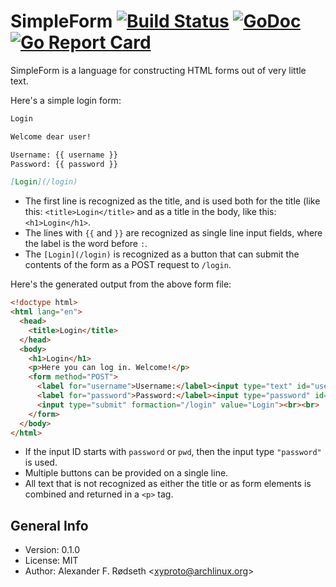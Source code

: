 # SimpleForm [![Build Status](https://travis-ci.com/xyproto/simpleform.svg?branch=master)](https://travis-ci.com/xyproto/simpleform) [![GoDoc](https://godoc.org/github.com/xyproto/simpleform?status.svg)](http://godoc.org/github.com/xyproto/simpleform) [![Go Report Card](https://goreportcard.com/badge/github.com/xyproto/simpleform)](https://goreportcard.com/report/github.com/xyproto/simpleform)

SimpleForm is a language for constructing HTML forms out of very little text.

Here's a simple login form:

```markdown
Login

Welcome dear user!

Username: {{ username }}
Password: {{ password }}

[Login](/login)
```

* The first line is recognized as the title, and is used both for the title (like this: `<title>Login</title>` and as a title in the body, like this: `<h1>Login</h1>`.
* The lines with `{{` and `}}` are recognized as single line input fields, where the label is the word before `:`.
* The `[Login](/login)` is recognized as a button that can submit the contents of the form as a POST request to `/login`.

Here's the generated output from the above form file:

```html
<!doctype html>
<html lang="en">
  <head>
    <title>Login</title>
  </head>
  <body>
    <h1>Login</h1>
    <p>Here you can log in. Welcome!</p>
    <form method="POST">
      <label for="username">Username:</label><input type="text" id="username" name="username"><br><br>
      <label for="password">Password:</label><input type="password" id="password" name="password"><br><br>
      <input type="submit" formaction="/login" value="Login"><br><br>
    </form>
  </body>
</html>
```

* If the input ID starts with `password` or `pwd`, then the input type `"password"` is used.
* Multiple buttons can be provided on a single line.
* All text that is not recognized as either the title or as form elements is combined and returned in a `<p>` tag.

## General Info

* Version: 0.1.0
* License: MIT
* Author: Alexander F. Rødseth &lt;xyproto@archlinux.org&gt;
